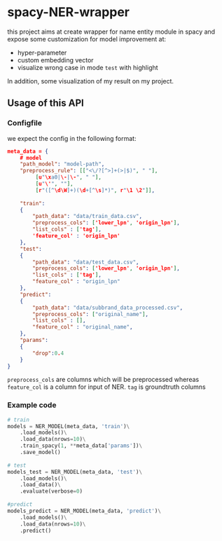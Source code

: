 # spacy-NER-wrapper

this project aims at create wrapper for name entity module in spacy and expose some customization for model improvement at:
- hyper-parameter 
- custom embedding vector
- visualize wrong case in mode `test` with highlight 

In addition, some visualization of my result on my project.

## Usage of this API

### Configfile
we expect the config in the following format:

```json
meta_data = {
    # model
    "path_model": "model-path", 
    "preprocess_rule": [["<\/?[^>]+(>|$)", " "], 
         [u"\xa0|\-|\‐", " "], 
         [u"\'", ""],
         [r"([^\d\W]+)(\d+[^\s]*)", r"\1 \2"]],
    
    "train":
    {
        "path_data": "data/train_data.csv",
        "preprocess_cols": ['lower_lpn', 'origin_lpn'],
        "list_cols" : ['tag'],
        'feature_col' : 'origin_lpn'
    },
    "test":
    {
        "path_data": "data/test_data.csv",
        "preprocess_cols": ['lower_lpn', 'origin_lpn'],
        "list_cols" : ['tag'],
        "feature_col" : "origin_lpn"
    },
    "predict":
    {
        "path_data": "data/subbrand_data_processed.csv",
        "preprocess_cols": ["original_name"],
        "list_cols" : [],
        "feature_col" : "original_name",
    },
    "params":
    {
        "drop":0.4
    }
}
```

`preprocess_cols` are columns which will be preprocessed whereas `feature_col` is a column for input of NER. `tag` is groundtruth columns

### Example code
```python
# train 
models = NER_MODEL(meta_data, 'train')\
    .load_models()\
    .load_data(nrows=10)\
    .train_spacy(1, **meta_data['params'])\
    .save_model()
    
# test
models_test = NER_MODEL(meta_data, 'test')\
    .load_models()\
    .load_data()\
    .evaluate(verbose=0)
    
#predict
models_predict = NER_MODEL(meta_data, 'predict')\
    .load_models()\
    .load_data(nrows=10)\
    .predict()
```
